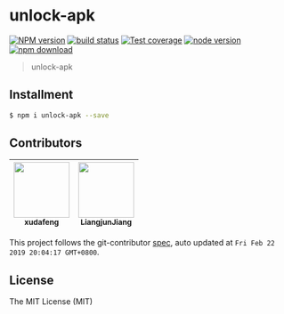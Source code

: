 # unlock-apk

[![NPM version][npm-image]][npm-url]
[![build status][travis-image]][travis-url]
[![Test coverage][coveralls-image]][coveralls-url]
[![node version][node-image]][node-url]
[![npm download][download-image]][download-url]

[npm-image]: https://img.shields.io/npm/v/unlock-apk.svg?style=flat-square
[npm-url]: https://npmjs.org/package/unlock-apk
[travis-image]: https://img.shields.io/travis/macacajs/unlock-apk.svg?style=flat-square
[travis-url]: https://travis-ci.org/macacajs/unlock-apk
[coveralls-image]: https://img.shields.io/coveralls/macacajs/unlock-apk.svg?style=flat-square
[coveralls-url]: https://coveralls.io/r/macacajs/unlock-apk?branch=master
[node-image]: https://img.shields.io/badge/node.js-%3E=_0.10-green.svg?style=flat-square
[node-url]: http://nodejs.org/download/
[download-image]: https://img.shields.io/npm/dm/unlock-apk.svg?style=flat-square
[download-url]: https://npmjs.org/package/unlock-apk

> unlock-apk

## Installment

```bash
$ npm i unlock-apk --save
```

<!-- GITCONTRIBUTOR_START -->

## Contributors

|[<img src="https://avatars1.githubusercontent.com/u/1011681?v=4" width="100px;"/><br/><sub><b>xudafeng</b></sub>](https://github.com/xudafeng)<br/>|[<img src="https://avatars1.githubusercontent.com/u/3709431?v=4" width="100px;"/><br/><sub><b>LiangjunJiang</b></sub>](https://github.com/LiangjunJiang)<br/>|
| :---: | :---: |


This project follows the git-contributor [spec](https://github.com/xudafeng/git-contributor), auto updated at `Fri Feb 22 2019 20:04:17 GMT+0800`.

<!-- GITCONTRIBUTOR_END -->

## License

The MIT License (MIT)
